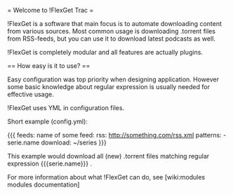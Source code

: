 = Welcome to !FlexGet Trac =

!FlexGet is a software that main focus is to automate downloading content from various sources. 
Most common usage is downloading .torrent files from RSS-feeds, but you can use it to download 
latest podcasts as well.

!FlexGet is completely modular and all features are actually plugins.

== How easy is it to use? ==

Easy configuration was top priority when designing application. However some basic knowledge 
about regular expression is usually needed for effective usage.

!FlexGet uses YML in configuration files. 

Short example (config.yml):

{{{
feeds:
  name of some feed:
    rss: http://something.com/rss.xml
    patterns:
      - serie.name
    download: ~/series
}}}

This example would download all (new) .torrent files matching regular expression {{{serie.name}}} .

For more information about what !FlexGet can do, see [wiki:modules modules documentation]

